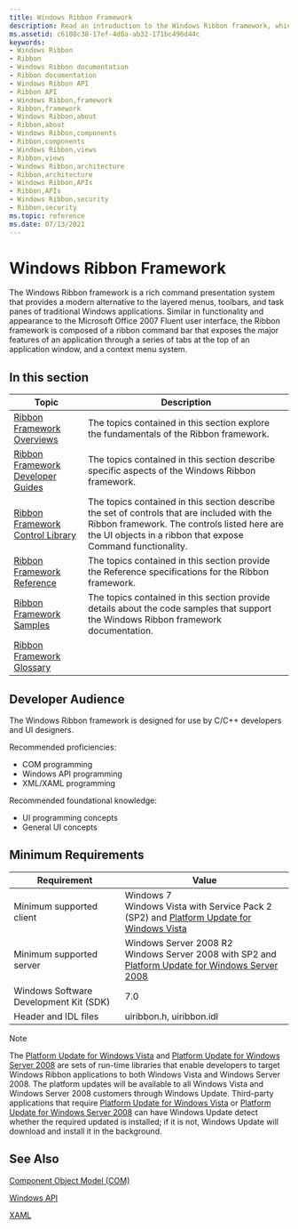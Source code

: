 ```yaml
---
title: Windows Ribbon Framework
description: Read an introduction to the Windows Ribbon framework, which is a modern alternative to the layered menus, toolbars, and task panes of traditional Windows applications.
ms.assetid: c6108c38-17ef-4d8a-ab32-171bc496d44c
keywords:
- Windows Ribbon
- Ribbon
- Windows Ribbon documentation
- Ribbon documentation
- Windows Ribbon API
- Ribbon API
- Windows Ribbon,framework
- Ribbon,framework
- Windows Ribbon,about
- Ribbon,about
- Windows Ribbon,components
- Ribbon,components
- Windows Ribbon,views
- Ribbon,views
- Windows Ribbon,architecture
- Ribbon,architecture
- Windows Ribbon,APIs
- Ribbon,APIs
- Windows Ribbon,security
- Ribbon,security
ms.topic: reference
ms.date: 07/13/2021
---
```


# Windows Ribbon Framework

The Windows Ribbon framework is a rich command presentation system that provides a modern alternative to the layered menus, toolbars, and task panes of traditional Windows applications. Similar in functionality and appearance to the Microsoft Office 2007 Fluent user interface, the Ribbon framework is composed of a ribbon command bar that exposes the major features of an application through a series of tabs at the top of an application window, and a context menu system.

## In this section



| Topic                                                                           | Description                                                                                                                                                                                                          |
|---------------------------------------------------------------------------------|----------------------------------------------------------------------------------------------------------------------------------------------------------------------------------------------------------------------|
| [Ribbon Framework Overviews](windowsribbon-overviews-entry.md)<br/>      | The topics contained in this section explore the fundamentals of the Ribbon framework. <br/>                                                                                                                   |
| [Ribbon Framework Developer Guides](windowsribbon-guides-entry.md)<br/>  | The topics contained in this section describe specific aspects of the Windows Ribbon framework. <br/>                                                                                                          |
| [Ribbon Framework Control Library](windowsribbon-controls-entry.md)<br/> | The topics contained in this section describe the set of controls that are included with the Ribbon framework. The controls listed here are the UI objects in a ribbon that expose Command functionality.<br/> |
| [Ribbon Framework Reference](windowsribbon-reference-entry.md)<br/>      | The topics contained in this section provide the Reference specifications for the Ribbon framework.<br/>                                                                                                       |
| [Ribbon Framework Samples](windowsribbon-samples-entry.md)<br/>          | The topics contained in this section provide details about the code samples that support the Windows Ribbon framework documentation. <br/>                                                                     |
| [Ribbon Framework Glossary](windowsribbon-glossary.md)<br/>              |                                                                                                                                                                                                                      |



 

## Developer Audience

The Windows Ribbon framework is designed for use by C/C++ developers and UI designers.

Recommended proficiencies:

- COM programming
- Windows API programming
- XML/XAML programming

Recommended foundational knowledge:

- UI programming concepts
- General UI concepts

## Minimum Requirements



| Requirement | Value |
|----------------------------------------|--------------------------------------------------------------------------------------------------------------------------------------------------------------------------|
| Minimum supported client               | Windows 7<br/> Windows Vista with Service Pack 2 (SP2) and [Platform Update for Windows Vista](https://msdn.microsoft.com/library/dd378748.aspx)<br/>         |
| Minimum supported server               | Windows Server 2008 R2<br/> Windows Server 2008 with SP2 and [Platform Update for Windows Server 2008](https://msdn.microsoft.com/library/dd378748.aspx)<br/> |
| Windows Software Development Kit (SDK) | 7.0                                                                                                                                                                      |
| Header and IDL files                   | uiribbon.h, uiribbon.idl                                                                                                                                                 |



 

> [!Note]  
> The [Platform Update for Windows Vista](https://msdn.microsoft.com/library/dd378748.aspx) and [Platform Update for Windows Server 2008](https://msdn.microsoft.com/library/dd378748.aspx) are sets of run-time libraries that enable developers to target Windows Ribbon applications to both Windows Vista and Windows Server 2008. The platform updates will be available to all Windows Vista and Windows Server 2008 customers through Windows Update. Third-party applications that require [Platform Update for Windows Vista](https://msdn.microsoft.com/library/dd378748.aspx) or [Platform Update for Windows Server 2008](https://msdn.microsoft.com/library/dd378748.aspx) can have Windows Update detect whether the required updated is installed; if it is not, Windows Update will download and install it in the background.

 

## See Also

[Component Object Model (COM)](../com/component-object-model--com--portal.md)


[Windows API](/previous-versions//cc433218(v=vs.85))


[XAML](/dotnet/framework/wpf/advanced/xaml-in-wpf)


 

